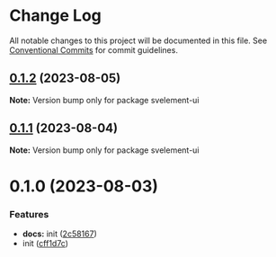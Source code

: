 # Change Log

All notable changes to this project will be documented in this file.
See [Conventional Commits](https://conventionalcommits.org) for commit guidelines.

## [0.1.2](https://github.com/koory1st/svelement-ui/compare/v0.1.1...v0.1.2) (2023-08-05)

**Note:** Version bump only for package svelement-ui





## [0.1.1](https://github.com/koory1st/svelement-ui/compare/v0.1.0...v0.1.1) (2023-08-04)

**Note:** Version bump only for package svelement-ui





# 0.1.0 (2023-08-03)


### Features

* **docs:** init ([2c58167](https://github.com/koory1st/svelement-ui/commit/2c58167213a515e2c3c5e527f1fb0db55967386e))
* init ([cff1d7c](https://github.com/koory1st/svelement-ui/commit/cff1d7c834ff26791bf27620714760f36f528bbf))
